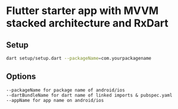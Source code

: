 # Flutter starter app with MVVM stacked architecture and RxDart

## Setup

```bash
dart setup/setup.dart --packageName=com.yourpackagename
```

## Options

```
--packageName for package name of android/ios
--dartBundleName for dart name of linked imports & pubspec.yaml
--appName for app name on android/ios
```